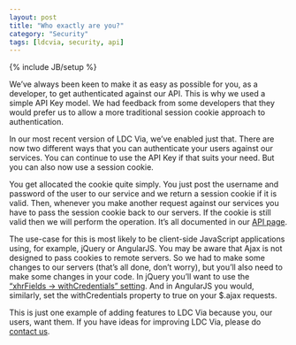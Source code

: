 ```yaml
---
layout: post
title: "Who exactly are you?"
category: "Security"
tags: [ldcvia, security, api]
---
```

{% include JB/setup %}

We’ve always been keen to make it as easy as possible for you, as a developer, to get authenticated against our API. This is why we used a simple API Key model. We had feedback from some developers that they would prefer us to allow a more traditional session cookie approach to authentication. 

In our most recent version of LDC Via, we’ve enabled just that. There are now two different ways that you can authenticate your users against our services. You can continue to use the API Key if that suits your need. But you can also now use a session cookie.

You get allocated the cookie quite simply. You just post the username and password of the user to our service and we return a session cookie if it is valid. Then, whenever you make another request against our services you have to pass the session cookie back to our servers. If the cookie is still valid then we will perform the operation. It’s all documented in our [API page](http://api.ldcvia.com/#login-(for-session-cookie)).

The use-case for this is most likely to be client-side JavaScript applications using, for example, jQuery or AngularJS. You may be aware that Ajax is not designed to pass cookies to remote servers. So we had to make some changes to our servers (that’s all done, don’t worry), but you’ll also need to make some changes in your code. In jQuery you’ll want to use the [“xhrFields -> withCredentials” setting](http://api.jquery.com/jquery.ajax/). And in AngularJS you would, similarly, set the withCredentials property to true on your $.ajax requests.

This is just one example of adding features to LDC Via because you, our users, want them. If you have ideas for improving LDC Via, please do [contact us](https://ldcvia.zendesk.com/hc/en-gb/requests/new).
